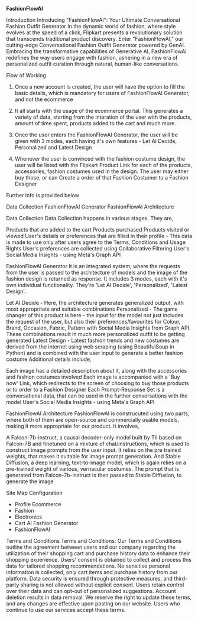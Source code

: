 **FashionFlowAI**

Introduction
Introducing "FashionFlowAI": Your Ultimate Conversational Fashion Outfit Generator In the dynamic world of fashion, where style evolves at the speed of a click, Flipkart presents a revolutionary solution that transcends traditional product discovery. Enter "FashionFlowAI," our cutting-edge Conversational Fashion Outfit Generator powered by GenAI. Embracing the transformative capabilities of Generative AI, FashionFlowAI redefines the way users engage with fashion, ushering in a new era of personalized outfit curation through natural, human-like conversations.


Flow of Working
1. Once a new account is created, the user will have the option to fill the basic details, which is mandatory for users of FashionFlowAI Generator, and not the ecommerce

2. It all starts with the usage of the ecommerce portal. This generates a variety of data, starting from the interation of the user with the products, amount of time spent, products added to the cart and much more.

3. Once the user enters the FashionFlowAI Generator, the user will be given with 3 modes, each having it's own features - Let AI Decide, Personalized and Latest Design

4. Whenever the user is convinced with the fashion costume design, the user will be listed with the Flipkart Product Link for each of the products, accessories, fashion costumes used in the design. The user may either buy those, or can Create a order of that Fashion Costumer to a Fashion Designer

Further info is provided below

Data Collection
FashionFlowAI Generator
FashionFlowAI Architecture

Data Collection
Data Collection happens in various stages. They are,

Products that are added to the cart
Products purchased
Products visited or viewed
User's details or preferences that are filled in their profile - This data is made to use only after users agree to the Terms, Conditions and Usage Rights
User's preferences are collected using Collaborative Filtering
User's Social Media Insights - using Meta's Graph API

FashionFlowAI Generator
It is an integrated system, where the requests from the user is passed to the architecture of models and the image of the fashion design is returned as response. It includes 3 modes, each with it's own individual functionality. They're 'Let AI Decide', 'Personalized', 'Latest Design'.

Let AI Decide - Here, the architecture generates generalized output, with most appropritate and suitable combinations
Personalized - The game changer of this product is here - the input for the model not just includes the request of the user, but also their preferences/favourites for Colour, Brand, Occasion, Fabric, Pattern with Social Media Insights from Graph API. These combinations result in much more personalized outfit to be getting generated
Latest Design - Latest fashion trends and new costumes are derived from the internet using web scraping (using BeautifulSoup in Python) and is combined with the user input to generate a better fashion costume
Additional details include,

Each image has a detailed description about it, along with the accessories and fashion costumes involved
Each image is accompanied with a 'Buy now' Link, which redirects to the screen of choosing to buy those products or to order to a Fashion Designer
Each Prompt-Response Set is a conversational data, that can be used in the further conversations with the model
User's Social Media Insights - using Meta's Graph API

FashionFlowAI Architecture
FashionFlowAI is construcuted using two parts, where both of them are open-source and commercially usable models, making it more appropriate for our product. It involves,

A Falcon-7b-instruct, a causal decoder-only model built by TII based on Falcon-7B and finetuned on a mixture of chat/instructions, which is used to construct image prompts from the user input. It relies on the pre trained weights, that makes it suitable for image prompt generation.
And Stable Diffusion, a deep learning, text-to-image model, which is again relies on a pre-trained weight of various, vernacular costumes.
The prompt that is generated from Falcon-7b-instruct is then passed to Stable Diffusion, to generate the image


Site Map
Configuration
- Profile
Ecommerce
- Fashion
- Electronics
- Cart
AI Fashion Generator
- FashionFlowAI

Terms and Conditions
Terms and Conditions: Our Terms and Conditions outline the agreement between users and our company regarding the utilization of their shopping cart and purchase history data to enhance their shopping experience. Users' consent is obtained to collect and process this data for tailored shopping recommendations. No sensitive personal information is collected, only cart items and purchase history from our platform. Data security is ensured through protective measures, and third-party sharing is not allowed without explicit consent. Users retain control over their data and can opt-out of personalized suggestions. Account deletion results in data removal. We reserve the right to update these terms, and any changes are effective upon posting on our website. Users who continue to use our services accept these terms.
